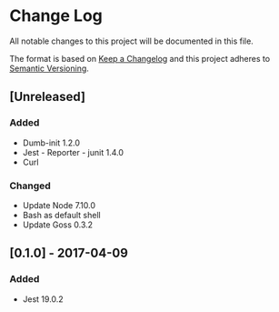 # Change Log
All notable changes to this project will be documented in this file.

The format is based on [Keep a Changelog](http://keepachangelog.com/)
and this project adheres to [Semantic Versioning](http://semver.org/).

## [Unreleased]
### Added
- Dumb-init 1.2.0
- Jest - Reporter - junit 1.4.0
- Curl

### Changed
- Update Node 7.10.0
- Bash as default shell
- Update Goss 0.3.2

## [0.1.0] - 2017-04-09
### Added
- Jest 19.0.2
